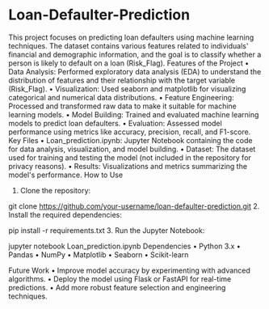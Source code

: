 # Loan-Defaulter-Prediction
This project focuses on predicting loan defaulters using machine learning techniques. The dataset contains various features related to individuals' financial and demographic information, and the goal is to classify whether a person is likely to default on a loan (Risk_Flag).
Features of the Project
•	Data Analysis: Performed exploratory data analysis (EDA) to understand the distribution of features and their relationship with the target variable (Risk_Flag).
•	Visualization: Used seaborn and matplotlib for visualizing categorical and numerical data distributions.
•	Feature Engineering: Processed and transformed raw data to make it suitable for machine learning models.
•	Model Building: Trained and evaluated machine learning models to predict loan defaulters.
•	Evaluation: Assessed model performance using metrics like accuracy, precision, recall, and F1-score.
Key Files
•	Loan_prediction.ipynb: Jupyter Notebook containing the code for data analysis, visualization, and model building.
•	Dataset: The dataset used for training and testing the model (not included in the repository for privacy reasons).
•	Results: Visualizations and metrics summarizing the model's performance.
How to Use
1.	Clone the repository:
 
git clone https://github.com/your-username/loan-defaulter-prediction.git
2.	Install the required dependencies:
 
pip install -r requirements.txt
3.	Run the Jupyter Notebook:
 
jupyter notebook Loan_prediction.ipynb
Dependencies
•	Python 3.x
•	Pandas
•	NumPy
•	Matplotlib
•	Seaborn
•	Scikit-learn

Future Work
•	Improve model accuracy by experimenting with advanced algorithms.
•	Deploy the model using Flask or FastAPI for real-time predictions.
•	Add more robust feature selection and engineering techniques.

